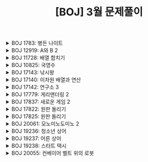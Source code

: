 ﻿---
toc: true
title:  "[BOJ] 3월 문제풀이"
last_modified_at:   2021-03-31
categories : PS2020
excerpt: ""
image: "/images/baekjoon.png"
sitemap :
  changefreq : weekly
  priority : 1.0
use_math: true
---

<!-- BOJ 1783: 병든 나이트 -->
<details>
<summary>BOJ 1783: 병든 나이트</summary>
<div markdown="1">
Link : [https://www.acmicpc.net/problem/1783](https://www.acmicpc.net/problem/1783)<br>

### solution
<script src="https://gist.github.com/yooniversal/198c916ff26ea7bc72cb21c64f9ce141.js"></script>

그리디 문제.<br>
세로 길이에 따른 케이스 분류를 잘해줘야 한다. (물론 가로도 마찬가지긴 하다)<br>
n이 2일 때 조금 고생을 했지만 문제 난이도는 실버5일 정도로 어렵진 않다!

</div>
</details>

<!-- BOJ 12919: A와 B 2 -->
<details>
<summary>BOJ 12919: A와 B 2</summary>
<div markdown="1">
Link : [https://www.acmicpc.net/problem/12919](https://www.acmicpc.net/problem/12919)<br>

### solution
<script src="https://gist.github.com/yooniversal/767ad2b1f799852141cfcdd148461caa.js"></script>

브루트포스 문제.<br>
S -> T가 아닌 T -> S로 접근하자.

</div>
</details>

<!-- BOJ 11728: 배열 합치기 -->
<details>
<summary>BOJ 11728: 배열 합치기</summary>
<div markdown="1">
Link : [https://www.acmicpc.net/problem/11728](https://www.acmicpc.net/problem/11728)<br>

### solution
<script src="https://gist.github.com/yooniversal/e28daaaf54dc7303211e4a04b7d6b191.js"></script>

투 포인터 문제.<br>
각 배열 정렬 후 인덱스를 나눠 작은 값부터 하나씩 뽑아 출력한다.

</div>
</details>

<!-- BOJ 10825: 국영수 -->
<details>
<summary>BOJ 10825: 국영수</summary>
<div markdown="1">
Link : [https://www.acmicpc.net/problem/10825](https://www.acmicpc.net/problem/10825)<br>

### solution
<script src="https://gist.github.com/yooniversal/0a870674b62b4ac46ea37fca0ebb479b.js"></script>

정렬 문제.<br>
오버라이딩 기본 유형.

</div>
</details>

<!-- BOJ 17143: 낚시왕 -->
<details>
<summary>BOJ 17143: 낚시왕</summary>
<div markdown="1">
Link : [https://www.acmicpc.net/problem/17143](https://www.acmicpc.net/problem/17143)<br>

### solution
<script src="https://gist.github.com/yooniversal/3440b997ed75f7ba7dc649222b787609.js"></script>

(상어를 물고기로 잘못읽어서 변수가 `fish`로 돼있습니다)<br>
<br>
구현 문제.<br>
낚시왕이 마지막 열에서 도착하고 물고기를 잡는 행위까지 했다면 끝남에 유의.<br>
물고기 이동시 한 칸씩 이동하면 TLE를 받음에 유의. 언제 제자리(같은 방향으로)로 돌아오는지 체크.<br>
<br>
구현할 내용이 크게 많지는 않으나 스스로 유의미한 TC를 만들어 보기가 힘든 케이스라고 생각된다.<br>
때문에 정확하게 구현을 했는지에 초점을 두는게 중요해 보인다.<br>
<br>
나같은 경우 낚시왕이 열을 한 칸씩 탐색하도록 바깥 for문에서 돌려주었고 (즉, `cur`이 현재 탐색 열)<br>
설명에 제시된 바와같이 현재 열에 속한 물고기를 먼저 잡도록 했다. (단, 죽은 물고기는 체크 안함에 주의)<br>
그리고 물고기가 이동되도록 하는데, 두마리 이상의 물고기가 같은 위치에 겹치게 될 경우<br>
가장 크기가 큰 물고기가 존재하도록 적절히 처리해주자.

</div>
</details>

<!-- BOJ 17140: 이차원 배열과 연산 -->
<details>
<summary>BOJ 17140: 이차원 배열과 연산</summary>
<div markdown="1">
Link : [https://www.acmicpc.net/problem/17140](https://www.acmicpc.net/problem/17140)<br>

### solution
<script src="https://gist.github.com/yooniversal/9d2e5d19dee4291a163eebd5629ca63c.js"></script>

구현 문제.<br>
적힌 설명대로 구현하면 되나 대부분 구현 문제가 그렇듯이<br>
실수할 여지가 많으니 주의하기.

</div>
</details>

<!-- BOJ 17142: 연구소 3 -->
<details>
<summary>BOJ 17142: 연구소 3</summary>
<div markdown="1">
Link : [https://www.acmicpc.net/problem/17142](https://www.acmicpc.net/problem/17142)<br>

### solution
<script src="https://gist.github.com/yooniversal/b5f702b589aa2911a52f349f3d64b0a7.js"></script>

브루트포스 문제.<br>
지금까지 푼 연구소 시리즈답게 브루트포스로 풀 수 있다. 다만 시간이 좀 빡빡하다.<br>
맵 내에 **빈 칸이 모두 바이러스가 되는 경우** 답을 갱신하도록 해야한다.<br>
이미 바이러스이지만 처음에 선택받지 않은 바이러스를 살아있는 갯수(`alive`)에 카운팅되지 않도록 주의.<br>
어떤 바이러스가 선택되는지에 대해 DFS로 처리했는데(`select_virus()`) 이전값을 나타내는 인자(`prev`)가<br>
시간복잡도를 낮추는데 도움을 줄 수 있으니 체크하자.<br>
(만약 바이러스가 상한인 10개가 존재하고 m개를 골라야한다고 가정할 때 고르는 경우가 ${}_n \mathrm{ C }_r$이 돼야지<br>
$10^m$이 되면 안된다. 자잘한 팁이지만 이 부분을 적절하게 처리 못해서 TLE를 받았다.)<br>
<br>
내용 구현은 크게 어렵지 않다. 기본 BFS 문제와 크게 벗어나지 않는다.

</div>
</details>

<!-- BOJ 17779: 게리맨더링 2 -->
<details>
<summary>BOJ 17779: 게리맨더링 2</summary>
<div markdown="1">
Link : [https://www.acmicpc.net/problem/17779](https://www.acmicpc.net/problem/17779)<br>

### solution
<script src="https://gist.github.com/yooniversal/2f39bcf2f5c50e0c18e10572249da5b0.js"></script>

구현 문제.

</div>
</details>

<!-- BOJ 17837: 새로운 게임 2 -->
<details>
<summary>BOJ 17837: 새로운 게임 2</summary>
<div markdown="1">
Link : [https://www.acmicpc.net/problem/17837](https://www.acmicpc.net/problem/17837)<br>

### solution
<script src="https://gist.github.com/yooniversal/6db3af546a4b3f9ebb6aab23c8be2b15.js"></script>

구현 문제.<br>
파란 벽을 만나고 방향을 바꿨을 때 케이스를 따져줘야 함에 주의.<br>
흰색, 빨간색이면 위에 있는 말들도 같이 움직여야함. (순서는 색에 따라 맞춰서)<br>
단, 방향은 기준이 되는 말만 바뀌고 나머지는 유지.

</div>
</details>

<!-- BOJ 17822: 원판 돌리기 -->
<details>
<summary>BOJ 17822: 원판 돌리기</summary>
<div markdown="1">
Link : [https://www.acmicpc.net/problem/17822](https://www.acmicpc.net/problem/17822)<br>

### solution
<script src="https://gist.github.com/yooniversal/d6af3683847684ccae3f5c5e9102db25.js"></script>

구현 문제.<br>
설명된 내용을 착실하게 구현하면 된다.<br>
평균을 낼 때 그 값이 몫이 아님에 주의하자. (sum/cnt를 double로 처리해야 함)

</div>
</details>

<!-- BOJ 17825: 원판 돌리기 -->
<details>
<summary>BOJ 17825: 원판 돌리기</summary>
<div markdown="1">
Link : [https://www.acmicpc.net/problem/17825](https://www.acmicpc.net/problem/17825)<br>

### solution
<script src="https://gist.github.com/yooniversal/9d4524bafa7b981af000017dbe996632.js"></script>

DFS 문제.<br>
중복되는 케이스를 없애줘야 TLE도 면하고 답도 구할 수 있을줄 알았는데, 그게 아니었다.<br>
`visited`로 걸러주지 않아도 시간 내에 들어오면서 충분히 답을 낼 수 있었다😂<br>
시간복잡도를 고려하지 않고 (재귀 문제는 습관적으로 안해서 할 수 있을진 모르겠지만) 달려들어서<br>
당연히 `visited`를 써줘야겠다고 생각한게 삽질의 원인이었다. 심지어 써주면 틀린다.<br>
어느 걸러지는 케이스가 유의미하기 때문에 그렇다는건데.. 정확히 어느 부분이 문젠진 감이 안온다.<br>
보다 구체적인 케이스를 위해서 인자를 추가해야 하는지, 그렇다면 무슨 인자를 추가해야할지도 모르겠다.<br>
수련이 부족하다😩

</div>
</details>

<!-- BOJ 20061: 모노미노도미노 2 -->
<details>
<summary>BOJ 20061: 모노미노도미노 2</summary>
<div markdown="1">
Link : [https://www.acmicpc.net/problem/20061](https://www.acmicpc.net/problem/20061)<br>

### solution
<script src="https://gist.github.com/yooniversal/f597da18dc5a4ced46299fad70ba2e81.js"></script>

구현 문제.<br>
쌩 구현 문제라서 딱히 설명할건 없지만.. 어쩌다보니 코드가 굉장히 길어졌다.<br>
줄이는건 줄이는건데 실전처럼 조급한 상황에서 줄일 자신은 없을 것 같고 실수 여부가 중요할 것 같다.<br>
첫 제출때 WA를 받았는데 범위 체크를 잘못한게 원인이었다. 이거 찾는데만 45분..<br>
구현은 구현 나름대로 재밌지만 반례찾는게 고역인듯 하다. 실수하지 말자!

</div>
</details>

<!-- BOJ 19236: 청소년 상어 -->
<details>
<summary>BOJ 19236: 청소년 상어</summary>
<div markdown="1">
Link : [https://www.acmicpc.net/problem/19236](https://www.acmicpc.net/problem/19236)<br>

### solution
<script src="https://gist.github.com/yooniversal/e4357264f5394674b882987c3fe05195.js"></script>

구현 문제.<br>
물고기와 상어가 각각 이동하는 조건이 다름에 주의.

</div>
</details>

<!-- BOJ 19237: 어른 상어 -->
<details>
<summary>BOJ 19237: 어른 상어</summary>
<div markdown="1">
Link : [https://www.acmicpc.net/problem/19237](https://www.acmicpc.net/problem/19237)<br>

### solution
<script src="https://gist.github.com/yooniversal/fab6dcbc7b25375d82b31374a31121f4.js"></script>

구현 문제.<br>
설명하는 조건들을 적절히 구현해주면 된다.<br>
꼭 주의해야할 요인은 딱히 없었떤 것 같다.

</div>
</details>

<!-- BOJ 19238: 스타트 택시 -->
<details>
<summary>BOJ 19238: 스타트 택시</summary>
<div markdown="1">
Link : [https://www.acmicpc.net/problem/19238](https://www.acmicpc.net/problem/19238)<br>

### solution
<script src="https://gist.github.com/yooniversal/2d54c154d3a3ca47b0ee4714f80edaf9.js"></script>

구현 문제.<br>
요구 조건 적절히 구현하기. 딱히 주의할 점은 없다.<br>
연습하기 좋은 문제.

</div>
</details>

<!-- BOJ 20055: 컨베이어 벨트 위의 로봇 -->
<details>
<summary>BOJ 20055: 컨베이어 벨트 위의 로봇</summary>
<div markdown="1">
Link : [https://www.acmicpc.net/problem/20055](https://www.acmicpc.net/problem/20055)<br>

### solution
<script src="https://gist.github.com/yooniversal/1a3a8d06b92fb08fae8c884f6afeac4a.js"></script>

구현 문제.<br>
구현이 어렵진 않다. 문제 설명이 더 어렵다.<br>
[hongju님의 글](https://hongjuzzang.github.io/solution/code_b20055/)에서 설명만 참고했다.<br>
문제 설명 읽어보고 테스트 케이스 아웃풋이 이해가 안가면 위 링크로 가보는걸 강추.

</div>
</details>

<script src="https://utteranc.es/client.js"
        repo="yooniversal/blog-comments"
        issue-term="pathname"
        theme="github-light"
        crossorigin="anonymous"
        async>
</script>

